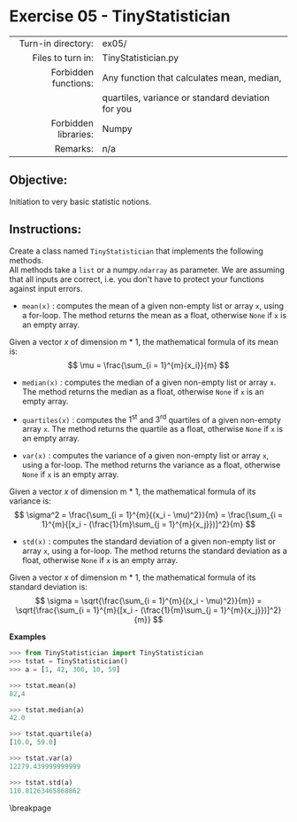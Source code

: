 # Exercise 05 - TinyStatistician

|                         |                                                         |
| -----------------------:| ------------------------------------------------------- |
|   Turn-in directory:    |  ex05/                                                  |
|   Files to turn in:     |  TinyStatistician.py                                    |
|   Forbidden functions:  |  Any function that calculates mean, median,             |
|                         |  quartiles, variance or standard deviation for you      |
|   Forbidden libraries:  |  Numpy                                                  |
|   Remarks:              |  n/a                                                    |

## Objective:
Initiation to very basic statistic notions.

## Instructions:
Create a class named `TinyStatistician` that implements the following methods.   
All methods take a `list` or a numpy.`ndarray` as parameter.
We are assuming that all inputs are correct, i.e. you don't have to protect your functions against input errors.

* `mean(x)` : computes the mean of a given non-empty list or array `x`, using a for-loop. The method returns the mean as a float, otherwise `None` if `x` is an empty array.

Given a vector $x$ of dimension m * 1, the mathematical formula of its mean is:
$$
\mu = \frac{\sum_{i = 1}^{m}{x_i}}{m}
$$

* `median(x)` : computes the median of a given non-empty list or array `x`. The method returns the median as a float, otherwise `None` if `x` is an empty array. 

* `quartiles(x)` : computes the $1^\text{st}$ and $3^\text{rd}$ quartiles of a given non-empty array `x`. The method returns the quartile as a float, otherwise `None` if `x` is an empty array. 

* `var(x)` : computes the variance of a given non-empty list or array `x`, using a for-loop. The method returns the variance as a float, otherwise `None` if `x` is an empty array.

Given a vector $x$ of dimension m * 1, the mathematical formula of its variance is:
$$
\sigma^2 = \frac{\sum_{i = 1}^{m}{(x_i - \mu)^2}}{m} = \frac{\sum_{i = 1}^{m}{[x_i - (\frac{1}{m}\sum_{j = 1}^{m}{x_j}})]^2}{m}
$$

* `std(x)` : computes the standard deviation of a given non-empty list  or array `x`, using a for-loop. The method returns the standard deviation as a float, otherwise `None` if `x` is an empty array.

Given a vector $x$ of dimension m * 1, the mathematical formula of its standard deviation is:
$$
\sigma = \sqrt{\frac{\sum_{i = 1}^{m}{(x_i - \mu)^2}}{m}} = \sqrt{\frac{\sum_{i = 1}^{m}{[x_i - (\frac{1}{m}\sum_{j = 1}^{m}{x_j}})]^2}{m}}
$$

**Examples**
```python
>>> from TinyStatistician import TinyStatistician
>>> tstat = TinyStatistician()
>>> a = [1, 42, 300, 10, 59]

>>> tstat.mean(a)
82,4

>>> tstat.median(a)
42.0

>>> tstat.quartile(a)
[10.0, 59.0]

>>> tstat.var(a)
12279.439999999999

>>> tstat.std(a)
110.81263465868862
```

\breakpage
